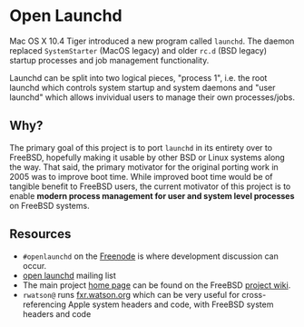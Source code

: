 # Open Launchd

Mac OS X 10.4 Tiger introduced a new program called `launchd`. The daemon
replaced `SystemStarter` (MacOS legacy) and older `rc.d` (BSD legacy) startup
processes and job management functionality.

Launchd can be split into two logical pieces, "process 1", i.e. the root
launchd which controls system startup and system daemons and "user launchd"
which allows invividual users to manage their own processes/jobs.


## Why?

The primary goal of this project is to port `launchd` in its entirety over to
FreeBSD, hopefully making it usable by other BSD or Linux systems along the
way. That said, the primary motivator for the original porting work in 2005 was
to improve boot time. While improved boot time would be of tangible benefit to
FreeBSD users, the current motivator of this project is to enable **modern
process management for user and system level processes** on FreeBSD systems.


## Resources

 * `#openlaunchd` on the [Freenode](http://freenode.net) is where development
   discussion can occur.
 * [open launchd](https://groups.google.com/forum/#!forum/openlaunchd) mailing
   list
 * The main project [home page](https://wiki.freebsd.org/launchd) can be found
   on the FreeBSD [project wiki](https://wiki.freebsd.org/).
 * `rwatson@` runs [fxr.watson.org](http://fxr.watson.org/) which can be very
   useful for cross-referencing Apple system headers and code, with FreeBSD system
   headers and code
